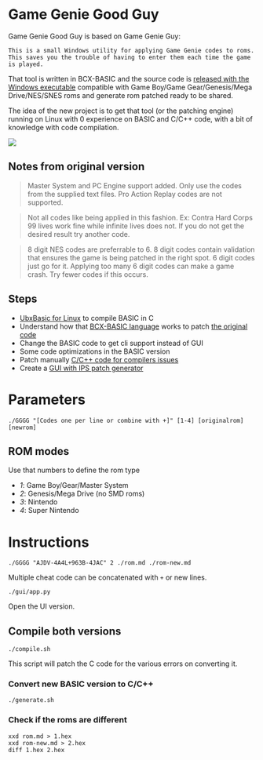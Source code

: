 # Game Genie Good Guy

Game Genie Good Guy is based on Game Genie Guy:

    This is a small Windows utility for applying Game Genie codes to roms. This saves you the trouble of having to enter them each time the game is played.

That tool is written in BCX-BASIC and the source code is [released with the Windows executable](https://www.romhacking.net/utilities/1054/) compatible with Game Boy/Game Gear/Genesis/Mega Drive/NES/SNES roms and generate rom patched ready to be shared.

The idea of the new project is to get that tool (or the patching engine) running on Linux with 0 experience on BASIC and C/C++ code, with a bit of knowledge with code compilation.

![](https://user-images.githubusercontent.com/403283/72270410-65ede200-3625-11ea-8871-382016954a57.png)

## Notes from original version

> Master System and PC Engine support added. Only use the codes from the supplied text files. Pro Action Replay codes are not supported.

> Not all codes like being applied in this fashion. Ex: Contra Hard Corps 99 lives work fine while infinite lives does not. If you do not get the desired result try another code.

> 8 digit NES codes are preferrable to 6. 8 digit codes contain validation that ensures the game is being patched in the right spot. 6 digit codes just go for it. Applying too many 6 digit codes can make a game crash. Try fewer codes if this occurs.

## Steps

* [UbxBasic for Linux](https://sourceforge.net/projects/ubxbasic/files/) to compile BASIC in C
* Understand how that [BCX-BASIC language](https://www.bcxbasiccoders.com/webhelp/BCXHelp.htm) works to patch [the original code](https://github.com/Mte90/Game-Genie-Good-Guy/blob/master/original/GGGuy.bas)
* Change the BASIC code to get cli support instead of GUI
* Some code optimizations in the BASIC version
* Patch manually [C/C++ code for compilers issues](https://github.com/Mte90/Game-Genie-Good-Guy/blob/master/generate.sh)
* Create a [GUI with IPS patch generator](https://github.com/Mte90/Game-Genie-Good-Guy/tree/master/gui)

# Parameters

    ./GGGG "[Codes one per line or combine with +]" [1-4] [originalrom] [newrom]

## ROM modes

Use that numbers to define the rom type

* *1*: Game Boy/Gear/Master System
* *2*: Genesis/Mega Drive (no SMD roms)
* *3*: Nintendo
* *4*: Super Nintendo

# Instructions

    ./GGGG "AJDV-4A4L+963B-4JAC" 2 ./rom.md ./rom-new.md

Multiple cheat code can be concatenated with `+` or new lines.

    ./gui/app.py

Open the UI version.

## Compile both versions

    ./compile.sh

This script will patch the C code for the various errors on converting it.

### Convert new BASIC version to C/C++

    ./generate.sh

### Check if the roms are different

    xxd rom.md > 1.hex
    xxd rom-new.md > 2.hex
    diff 1.hex 2.hex